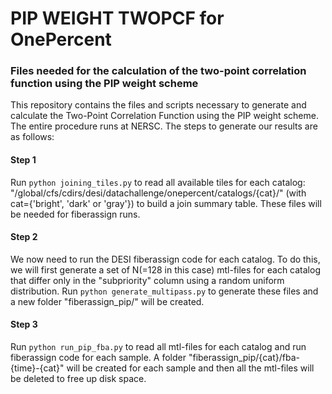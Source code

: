 # PIP WEIGHT TWOPCF for OnePercent
### Files needed for the calculation of the two-point correlation function using the PIP weight scheme

This repository contains the files and scripts necessary to generate and calculate the Two-Point Correlation Function using the PIP weight scheme. The entire procedure runs at NERSC. The steps to generate our results are as follows:

#### Step 1

Run `python joining_tiles.py` to read all available tiles for each catalog: "/global/cfs/cdirs/desi/datachallenge/onepercent/catalogs/{cat}/" (with cat={'bright', 'dark' or 'gray'}) to build a join summary table. These files will be needed for fiberassign runs.

#### Step 2

We now need to run the DESI fiberassign code for each catalog. To do this, we will first generate a set of N(=128 in this case) mtl-files for each catalog that differ only in the "subpriority" column using a random uniform distribution. Run `python generate_multipass.py` to generate these files and a new folder "fiberassign_pip/" will be created.

#### Step 3

Run `python run_pip_fba.py` to read all mtl-files for each catalog and run fiberassign code for each sample. A folder "fiberassign_pip/{cat}/fba-{time}-{cat}" will be created for each sample and then all the mtl-files will be deleted to free up disk space.
